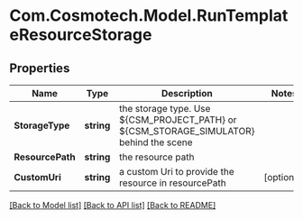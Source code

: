 # Com.Cosmotech.Model.RunTemplateResourceStorage

## Properties

Name | Type | Description | Notes
------------ | ------------- | ------------- | -------------
**StorageType** | **string** | the storage type. Use ${CSM_PROJECT_PATH} or ${CSM_STORAGE_SIMULATOR} behind the scene | 
**ResourcePath** | **string** | the resource path | 
**CustomUri** | **string** | a custom Uri to provide the resource in resourcePath | [optional] 

[[Back to Model list]](../README.md#documentation-for-models) [[Back to API list]](../README.md#documentation-for-api-endpoints) [[Back to README]](../README.md)


